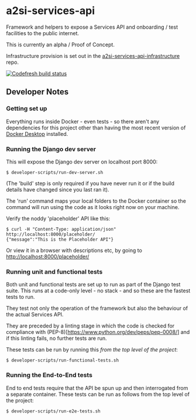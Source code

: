 # a2si-services-api

Framework and helpers to expose a Services API and onboarding / test facilities to the
public internet.

This is currently an alpha / Proof of Concept.

Infrastructure provision is set out in the [a2si-services-api-infrastructure](https://github.com/nhsd-a2si/a2si-services-api-infrastructure)
repo.

[![Codefresh build status]( https://g.codefresh.io/api/badges/pipeline/mcbhenwood/nhsd-a2si%2Fa2si-services-api%2Fa2si-services-api-test?type=cf-1)]( https://g.codefresh.io/public/accounts/mcbhenwood/pipelines/nhsd-a2si/a2si-services-api/a2si-services-api-test)

## Developer Notes

### Getting set up

Everything runs inside Docker - even tests - so there aren't any dependencies for this project
other than having the most recent version of [Docker Desktop](https://www.docker.com/products/docker-desktop)
installed.

### Running the Django dev server
This will expose the Django dev server on localhost port 8000:
```
$ developer-scripts/run-dev-server.sh
```
(The 'build' step is only required if you have never run it or if the build details have changed
since you last ran it).

The 'run' command maps your local folders to the Docker container so the command will run using the
code as it looks right now on your machine.

Verify the noddy 'placeholder' API like this:
```
$ curl -H "Content-Type: application/json" http://localhost:8000/placeholder/
{"message":"This is the Placeholder API"}
```
Or view it in a browser with descriptions etc, by going to <http://localhost:8000/placeholder/>

### Running unit and functional tests
Both unit and functional tests are set up to run as part of the Django test suite. This runs at
a code-only level - no stack - and so these are the fastest tests to run.

They test not only the operation of the framework but also the behaviour of the actual Services API.

They are preceded by a linting stage in which the code is checked for compliance with
(PEP-8)[https://www.python.org/dev/peps/pep-0008/] and if this linting fails, no further tests are
run.

These tests can be run by running this _from the top level of the project_:
```
$ developer-scripts/run-functional-tests.sh
```

### Running the End-to-End tests

End to end tests require that the API be spun up and then interrogated from a separate container.
These tests can be run as follows from the top level of the project:
```
$ developer-scripts/run-e2e-tests.sh
```
